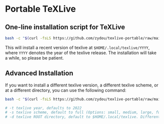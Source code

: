 # Portable TeXLive

## One-line installation script for TeXLive

```bash
bash -c "$(curl -fsLS https://github.com/zydou/texlive-portable/raw/main/install.sh)"
```

This will install a recent version of texlive at `$HOME/.local/texlive/YYYY`, where `YYYY` denotes the year of the texlive release. The installation will take a while, so please be patient.

## Advanced Installation

If you want to install a different texlive version, a different texlive scheme, or at a different directory, you can use the following command:

```bash
bash -c "$(curl -fsLS https://github.com/zydou/texlive-portable/raw/main/install.sh)" -- -t 2022 -s full -d "$HOME/.local/texlive"

# -t texlive year, defaults to 2022
# -s texlive scheme, default to full (Options: small, medium, large, full)
# -d texlive ROOT directory, default to $HOME/.local/texlive. Different texlive versions will be installed under this ROOT directory, e.g. $HOME/.local/texlive/2022, $HOME/.local/texlive/2021, etc.
```
